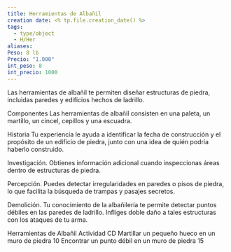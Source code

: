 ```yaml
---
title: Herramientas de Albañil
creation date: <% tp.file.creation_date() %>
tags:
  - type/object
  - H/Her
aliases: 
Peso: 8 lb
Precio: "1.000"
int_peso: 8
int_precio: 1000
---
```

Las herramientas de albañil te permiten diseñar estructuras de piedra, incluidas paredes y edificios hechos de ladrillo.

Componentes Las herramientas de albañil consisten en una paleta, un martillo, un cincel, cepillos y una escuadra.

Historia Tu experiencia le ayuda a identificar la fecha de construcción y el propósito de un edificio de piedra, junto con una idea de quién podría haberlo construido.

Investigación. Obtienes información adicional cuando inspeccionas áreas dentro de estructuras de piedra.

Percepción. Puedes detectar irregularidades en paredes o pisos de piedra, lo que facilita la búsqueda de trampas y pasajes secretos.

Demolición. Tu conocimiento de la albañilería te permite detectar puntos débiles en las paredes de ladrillo. Infliges doble daño a tales estructuras con los ataques de tu arma.

Herramientas de Albañil
Actividad                                                                               CD
Martillar un pequeño hueco en un muro de piedra            10
Encontrar un punto débil en un muro de piedra                 15
